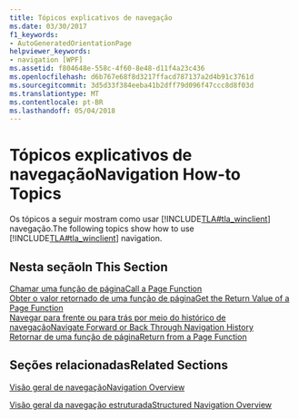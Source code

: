 ```yaml
---
title: Tópicos explicativos de navegação
ms.date: 03/30/2017
f1_keywords:
- AutoGeneratedOrientationPage
helpviewer_keywords:
- navigation [WPF]
ms.assetid: f804648e-558c-4f60-8e48-d11f4a23c436
ms.openlocfilehash: d6b767e68f8d3217ffacd787137a2d4b91c3761d
ms.sourcegitcommit: 3d5d33f384eeba41b2dff79d096f47ccc8d8f03d
ms.translationtype: MT
ms.contentlocale: pt-BR
ms.lasthandoff: 05/04/2018
---
```

# <a name="navigation-how-to-topics"></a><span data-ttu-id="f00e1-102">Tópicos explicativos de navegação</span><span class="sxs-lookup"><span data-stu-id="f00e1-102">Navigation How-to Topics</span></span>
<span data-ttu-id="f00e1-103">Os tópicos a seguir mostram como usar [!INCLUDE[TLA#tla_winclient](../../../../includes/tlasharptla-winclient-md.md)] navegação.</span><span class="sxs-lookup"><span data-stu-id="f00e1-103">The following topics show how to use [!INCLUDE[TLA#tla_winclient](../../../../includes/tlasharptla-winclient-md.md)] navigation.</span></span>  
  
## <a name="in-this-section"></a><span data-ttu-id="f00e1-104">Nesta seção</span><span class="sxs-lookup"><span data-stu-id="f00e1-104">In This Section</span></span>  
 [<span data-ttu-id="f00e1-105">Chamar uma função de página</span><span class="sxs-lookup"><span data-stu-id="f00e1-105">Call a Page Function</span></span>](../../../../docs/framework/wpf/app-development/how-to-call-a-page-function.md)  
  [<span data-ttu-id="f00e1-106">Obter o valor retornado de uma função de página</span><span class="sxs-lookup"><span data-stu-id="f00e1-106">Get the Return Value of a Page Function</span></span>](../../../../docs/framework/wpf/app-development/how-to-get-the-return-value-of-a-page-function.md)  
  [<span data-ttu-id="f00e1-107">Navegar para frente ou para trás por meio do histórico de navegação</span><span class="sxs-lookup"><span data-stu-id="f00e1-107">Navigate Forward or Back Through Navigation History</span></span>](../../../../docs/framework/wpf/app-development/how-to-navigate-forward-or-back-through-navigation-history.md)  
  [<span data-ttu-id="f00e1-108">Retornar de uma função de página</span><span class="sxs-lookup"><span data-stu-id="f00e1-108">Return from a Page Function</span></span>](../../../../docs/framework/wpf/app-development/how-to-return-from-a-page-function.md)  
  
## <a name="related-sections"></a><span data-ttu-id="f00e1-109">Seções relacionadas</span><span class="sxs-lookup"><span data-stu-id="f00e1-109">Related Sections</span></span>  
 [<span data-ttu-id="f00e1-110">Visão geral de navegação</span><span class="sxs-lookup"><span data-stu-id="f00e1-110">Navigation Overview</span></span>](../../../../docs/framework/wpf/app-development/navigation-overview.md)  
  
 [<span data-ttu-id="f00e1-111">Visão geral da navegação estruturada</span><span class="sxs-lookup"><span data-stu-id="f00e1-111">Structured Navigation Overview</span></span>](../../../../docs/framework/wpf/app-development/structured-navigation-overview.md)
